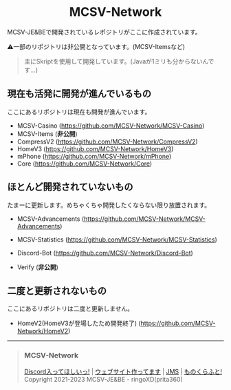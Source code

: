 <h1 align="center">MCSV-Network</h1>
MCSV-JE&BEで開発されているレポジトリがここに作成されています。

⚠️一部のリポジトリは非公開となっています。(MCSV-Itemsなど)


> 主にSkriptを使用して開発しています。(Javaが1ミリも分からないんです...)

## 現在も活発に開発が進んでいるもの

ここにあるリポジトリは現在も開発が進んでいます。
* MCSV-Casino (https://github.com/MCSV-Network/MCSV-Casino)
* MCSV-Items (**非公開**)
* CompressV2 (https://github.com/MCSV-Network/CompressV2)
* HomeV3 (https://github.com/MCSV-Network/HomeV3)
* mPhone (https://github.com/MCSV-Network/mPhone)
* Core (https://github.com/MCSV-Network/Core)

## ほとんど開発されていないもの

たまーに更新します。めちゃくちゃ開発したくならない限り放置されます。
* MCSV-Advancements (https://github.com/MCSV-Network/MCSV-Advancements)

* MCSV-Statistics (https://github.com/MCSV-Network/MCSV-Statistics)
* Discord-Bot (https://github.com/MCSV-Network/Discord-Bot)
* Verify (**非公開**)
## 二度と更新されないもの

ここにあるリポジトリは二度と更新しません。
* HomeV2(HomeV3が登場したため開発終了) (https://github.com/MCSV-Network/HomeV2)

***

> ### MCSV-Network
> [Discord入ってほしいっ!](https://mcsv.life/discord/) | [ウェブサイト作ってます](https://mcsv.life) | [JMS](https://minecraft.jp/servers/connect.mcsv.life) | [ものくらふと!](https://monocraft.net/servers/naUZviTjsHJLerGLgCn1/vote)<br>
> Copyright 2021-2023 MCSV-JE&BE - ringoXD(prita360) 
